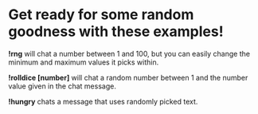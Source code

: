 # Get ready for some random goodness with these examples!

**!rng** will chat a number between 1 and 100, but you can easily change the minimum and maximum values it picks within.

**!rolldice [number]** will chat a random number between 1 and the number value given in the chat message.

**!hungry** chats a message that uses randomly picked text.